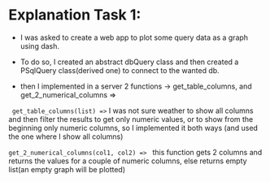 # Explanation Task 1:

* I was asked to create a web app to plot some query data as a graph using dash.

* To do so, I created an abstract dbQuery class and then created a PSqlQuery class(derived one)
to connect to the wanted db.

* then I implemented in a server 2 functions -> get_table_columns, and get_2_numerical_columns =>

 ``` get_table_columns(list) =>```
 I was not sure weather to show all columns and then filter the results to get only numeric values, or to show from the beginning only numeric columns,
 so I implemented it both ways (and used the one where I show all columns)
 
 ```get_2_numerical_columns(col1, col2) => ```
 this function gets 2 columns and returns the values for a couple of numeric columns, else returns empty list(an empty graph will be plotted) 
